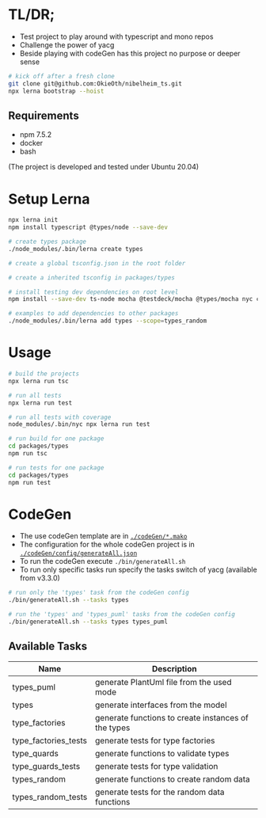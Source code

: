 # TL/DR;

* Test project to play around with typescript and mono repos
* Challenge the power of yacg
* Beside playing with codeGen has this project no purpose or deeper sense

```bash
# kick off after a fresh clone
git clone git@github.com:OkieOth/nibelheim_ts.git
npx lerna bootstrap --hoist
```

## Requirements
* npm 7.5.2
* docker
* bash

(The project is developed and tested under Ubuntu 20.04)


# Setup Lerna
```bash
npx lerna init
npm install typescript @types/node --save-dev

# create types package
./node_modules/.bin/lerna create types

# create a global tsconfig.json in the root folder

# create a inherited tsconfig in packages/types

# install testing dev dependencies on root level
npm install --save-dev ts-node mocha @testdeck/mocha @types/mocha nyc chai ts-mockito

# examples to add dependencies to other packages
./node_modules/.bin/lerna add types --scope=types_random
```

# Usage
```bash
# build the projects
npx lerna run tsc

# run all tests
npx lerna run test

# run all tests with coverage
node_modules/.bin/nyc npx lerna run test

# run build for one package
cd packages/types
npm run tsc

# run tests for one package
cd packages/types
npm run test
```

# CodeGen
* The use codeGen template are in [`./codeGen/*.mako`](codeGen)
* The configuration for the whole codeGen project is in [`./codeGen/config/generateAll.json`](codeGen/config/generateAll.json)
* To run the codeGen execute `./bin/generateAll.sh`
* To run only specific tasks run specify the tasks switch of yacg (available from v3.3.0)

```bash
# run only the 'types' task from the codeGen config
./bin/generateAll.sh --tasks types

# run the 'types' and 'types_puml' tasks from the codeGen config
./bin/generateAll.sh --tasks types types_puml
```

## Available Tasks

| Name                 | Description                                         |
| -------------------- | --------------------------------------------------- |
| types_puml           | generate PlantUml file from the used mode           |
| types                | generate interfaces from the model                  |
| type_factories       | generate functions to create instances of the types |
| type_factories_tests | generate tests for type factories                   |
| type_quards          | generate functions to validate types                |
| type_guards_tests    | generate tests for type validation                  |
| types_random         | generate functions to create random data            |
| types_random_tests   | generate tests for the random data functions        |
